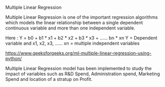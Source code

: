 Multiple Linear Regression

Multiple Linear Regression is one of the important regression algorithms which models the linear relationship between a single dependent continuous variable and more than one independent variable.


Here : Y = b0 + b1 * x1 + b2 * x2 + b3 * x3 + …… bn * xn 
Y = Dependent variable and x1, x2, x3, …… xn = multiple independent variables 


https://www.geeksforgeeks.org/ml-multiple-linear-regression-using-python/


Multiple Linear Regression model has been implemented to study the impact of variables such as R&D Spend, Administration spend,	Marketing Spend and location of a stratup
on Profit. 

